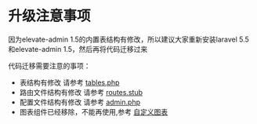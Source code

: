 # 升级注意事项

因为elevate-admin 1.5的内置表结构有修改，所以建议大家重新安装laravel 5.5和elevate-admin 1.5，然后再将代码迁移过来

代码迁移需要注意的事项：

- 表结构有修改 请参考 [tables.php](https://github.com/z-song/elevate-admin/blob/master/database/migrations/2016_01_04_173148_create_admin_tables.php)
- 路由文件结构有修改 请参考 [routes.stub](https://github.com/z-song/elevate-admin/blob/master/src/Console/stubs/routes.stub)
- 配置文件结构有修改 请参考 [admin.php](https://github.com/z-song/elevate-admin/blob/master/config/admin.php)
- 图表组件已经移除，不能再使用,参考 [自定义图表](/zh/custom-chart.md)